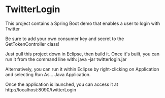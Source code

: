 # TwitterLogin
This project contains a Spring Boot demo that enables a user to login with Twitter

Be sure to add your own consumer key and secret to the GetTokenController class!

Just pull this project down in Eclipse, then build it. Once it's built, you can run it from the command line with:
java -jar twitterlogin.jar

Alternatively, you can run it within Eclipse by right-clicking on Application and selecting Run As... Java Application.

Once the application is launched, you can access it at http://localhost:8090/twitterLogin
